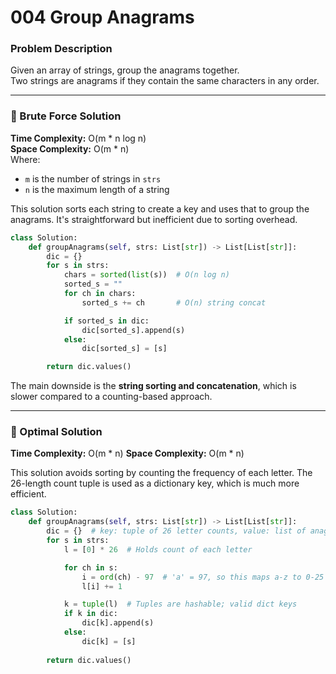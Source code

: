 # 004 Group Anagrams

### Problem Description

Given an array of strings, group the anagrams together.  
Two strings are anagrams if they contain the same characters in any order.

---

### 🐌 Brute Force Solution

**Time Complexity:** O(m * n log n)  
**Space Complexity:** O(m * n)  
Where:
- `m` is the number of strings in `strs`
- `n` is the maximum length of a string

This solution sorts each string to create a key and uses that to group the anagrams. It's straightforward but inefficient due to sorting overhead.

```python
class Solution:
    def groupAnagrams(self, strs: List[str]) -> List[List[str]]:
        dic = {}
        for s in strs:
            chars = sorted(list(s))  # O(n log n)
            sorted_s = ""
            for ch in chars:
                sorted_s += ch       # O(n) string concat

            if sorted_s in dic:
                dic[sorted_s].append(s)
            else:
                dic[sorted_s] = [s]

        return dic.values()
````

The main downside is the **string sorting and concatenation**, which is slower compared to a counting-based approach.

---

### 🚀 Optimal Solution

**Time Complexity:** O(m \* n)
**Space Complexity:** O(m \* n)

This solution avoids sorting by counting the frequency of each letter. The 26-length count tuple is used as a dictionary key, which is much more efficient.

```python
class Solution:
    def groupAnagrams(self, strs: List[str]) -> List[List[str]]:
        dic = {}  # key: tuple of 26 letter counts, value: list of anagrams
        for s in strs:
            l = [0] * 26  # Holds count of each letter

            for ch in s:
                i = ord(ch) - 97  # 'a' = 97, so this maps a-z to 0-25
                l[i] += 1

            k = tuple(l)  # Tuples are hashable; valid dict keys
            if k in dic:
                dic[k].append(s)
            else:
                dic[k] = [s]
                
        return dic.values()
```


